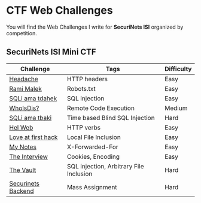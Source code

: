 # CTF Web Challenges

You will find the Web Challenges I write for **SecuriNets ISI** organized by competition.

## SecuriNets ISI Mini CTF
 | **Challenge**                                   | **Tags**                                | **Difficulty** |
 | ----------------------------------------------- | --------------------------------------- | -------------- |
 | [Headache](mini-ctf/headache/)                  | HTTP headers                            | Easy           |
 | [Rami Malek](mini-ctf/rami-malek/)              | Robots.txt                              | Easy           |
 | [SQLi ama tdahek](mini-ctf/sqli-ama-tdahek/)    | SQL injection                           | Easy           |
 | [WhoIsDis?](mini-ctf/whoisdis/)                 | Remote Code Execution                   | Medium         |
 | [SQLi ama tbaki](mini-ctf/sqli-ama-tbaki/)      | Time based Blind SQL Injection          | Hard           |
 | [Hel Web](quals/hel-web/)                       | HTTP verbs                              | Easy           |
 | [Love at first hack](quals/love-at-first-hack)  | Local File Inclusion                    | Easy           |
 | [My Notes](mini-ctf/my-notes/)                  | X-Forwarded-For                         | Easy           |
 | [The Interview](mini-ctf/the-interview)         | Cookies, Encoding                       | Easy           |
 | [The Vault](mini-ctf/the-vault)                 | SQL injection, Arbitrary File Inclusion | Hard           |
 | [Securinets Backend](finals/securinets-backend) | Mass Assignment                         | Hard           |